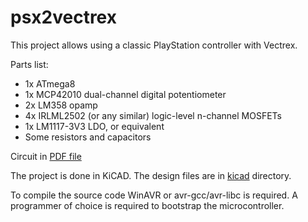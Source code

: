# psx2vectrex

This project allows using a classic PlayStation controller with Vectrex. 

Parts list:
 * 1x ATmega8
 * 1x MCP42010 dual-channel digital potentiometer
 * 2x LM358 opamp
 * 4x IRLML2502 (or any similar) logic-level n-channel MOSFETs
 * 1x LM1117-3V3 LDO, or equivalent
 * Some resistors and capacitors
 
Circuit in [PDF file](/kicad/vectrexmando.pdf)

The project is done in KiCAD. The design files are in [kicad](/kicad) directory.

To compile the source code WinAVR or avr-gcc/avr-libc is required. A programmer of choice is required to
bootstrap the microcontroller.
